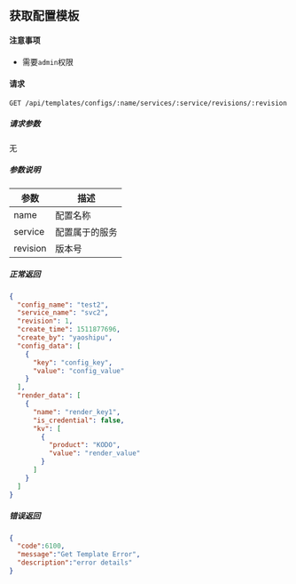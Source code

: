 ## 获取配置模板

#### 注意事项

- 需要`admin`权限

#### 请求

```
GET /api/templates/configs/:name/services/:service/revisions/:revision
```

##### 请求参数

无

##### 参数说明

| 参数 | 描述 |
|-----|-----|
| name | 配置名称 |
| service | 配置属于的服务 |
| revision | 版本号 |

##### 正常返回

```json
{
  "config_name": "test2",
  "service_name": "svc2",
  "revision": 1,
  "create_time": 1511877696,
  "create_by": "yaoshipu",
  "config_data": [
    {
      "key": "config_key",
      "value": "config_value"
    }
  ],
  "render_data": [
    {
      "name": "render_key1",
      "is_credential": false,
      "kv": [
        {
          "product": "KODO",
          "value": "render_value"
        }
      ]
    }
  ]
}
```

##### 错误返回

```json
{
  "code":6100,
  "message":"Get Template Error",
  "description":"error details"
}
```
